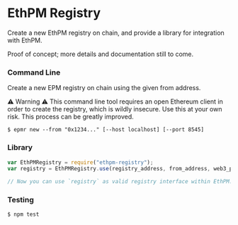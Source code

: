 # EthPM Registry

Create a new EthPM registry on chain, and provide a library for integration with EthPM.

Proof of concept; more details and documentation still to come.

### Command Line

Create a new EPM registry on chain using the given from address.

:warning: Warning :warning: This command line tool requires an open Ethereum client in order to create the registry, which is wildly insecure. Use this at your own risk. This process can be greatly improved.

```
$ epmr new --from "0x1234..." [--host localhost] [--port 8545]
```

### Library

```javascript
var EthPMRegistry = require("ethpm-registry");
var registry = EthPMRegistry.use(registry_address, from_address, web3_provider);

// Now you can use `registry` as valid registry interface within EthPM.
```

### Testing

```
$ npm test
```
